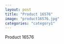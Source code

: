 ```yaml
---
layout: post
title: "Product 16576"
image: "product16576.jpg"
categories: "category1"
---
```

Product 16576
